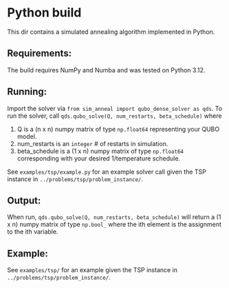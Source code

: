# Python build

This dir contains a simulated annealing algorithm implemented in Python.

## Requirements:

The build requires NumPy and Numba and was tested on Python 3.12.

## Running:

Import the solver via `from sim_anneal import qubo_dense_solver as qds`.
To run the solver, call `qds.qubo_solve(Q, num_restarts, beta_schedule)`
where

1. Q is a (n x n) numpy matrix of type `np.float64` representing your QUBO
   model.
2. num_restarts is an `integer` # of restarts in simulation.
3. beta_schedule is a (1 x n) numpy matrix of type `np.float64` corresponding
   with your desired 1/temperature schedule.

See `examples/tsp/example.py` for an example solver call given the TSP instance
in `../problems/tsp/problem_instance/`.

## Output:

When run, `qds.qubo_solve(Q, num_restarts, beta_schedule)` will return a (1 x
n) numpy matrix of type `np.bool_` where the ith element is the assignment to
the ith variable.

## Example:

See `examples/tsp/` for an example given the TSP instance in
`../problems/tsp/problem_instance/`.
